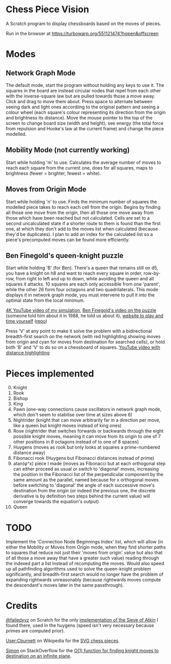 # Chess Piece Vision
A Scratch program to display chessboards based on the moves of pieces.

Run in the browser at https://turbowarp.org/551121474?hqpen&offscreen

# Modes
## Network Graph Mode
The default mode, start the program without holding any keys to use it. The squares in the board are instead circular nodes that repel from each other with the inverse-square law but are pulled towards those a move away. Click and drag to move them about. Press space to alternate between seeing dark and light ones accordiing to the original pattern and seeing a colour wheel (each square's colour representing its direction from the origin and brightness its distance). Move the mouse pointer to the top of the screen to change board size (width and height), see energy (the total force from repulsion and Hooke's law at the current frame) and change the piece modelled.

## Mobility Mode (not currently working)
Start while holding 'm' to use. Calculates the average number of moves to reach each square from the current one, does for all squares, maps to brightness (fewer = brighter, fewest = white).

## Moves from Origin Mode
Start while holding 'n' to use. Finds the minimum number of squares the modelled piece takes to reach each cell from the origin. Begins by finding all those one move from the origin, then all those one move away from those which have been reached but not calculated. Cells are set to a second uncalculated state if a shorter route to them is found than the first one, at which they don't add to the moves list when calculated (because they'd be duplicates). I plan to add an index for the calculated list so a piece's precomputed moves can be found more efficiently.

## Ben Finegold's queen-knight puzzle
Start while holding 'B' (for Ben). There's a queen that remains still on d5, you have a knight on h8 and want to reach every square in order, row-by-row, from right to left and up to down, while avoiding the queen and all squares it attacks. 10 squares are each only accessible from one 'parent', while the other 26 form four octagons and two quadrilaterals. This mode displays it in network graph mode, you must intervene to pull it into the optimal state from the local minimum.

[4K YouTube video of my simulation](https://youtu.be/fGOOcOnY7PY), [Ben Finegold's video on the puzzle](https://www.youtu.be/SrQlpY_eGYU) (someone told him about it in 1988, he told us about it), [website to play and time yourself](https://www.funnyhowtheknightmoves.com/) ([repo](https://github.com/jairtrejo/knight-moves))

Press 'V' at any point to make it solve the problem with a bidirectional breadth-first search on the network (with red highlighting showing moves from origin and cyan for moves from destination for searched cells), or hold both 'B' and 'V' to do so on a chessboard of squares. [YouTube video with distance highlighting](https://youtu.be/PTLC1jobvU8)

# Pieces implemented
0. Knight
1. Rook
2. Bishop
3. King
4. Pawn (one-way connections cause oscillators in network graph mode, which don't seem to stabilise over time at sizes above 6)
5. Nightrider (knight that can move arbitrarily far in a direction per move, like a queen but knight moves instead of king ones)
6. Rose (nightrider that switches forwards or backwards through the eight possible knight moves, meaning it can move from its origin to one of 7 other positions in 8 octagons instead of to one of 8 spaces)
7. Huygens (moves as rook but only looks at squares a prime-numbered distance away)
8. Fibonacci rook (Huygens but Fibonacci distances instead of prime)
9. atan(φ^x) piece I made (moves as Fibonacci but at each orthogonal step can either proceed as usual or switch to 'diagonal' moves, increasing the position in the Fibonacci list of the perpendicular component by the same amount as the parallel, named because for x orthogonal moves before switching to 'diagonal' the angle of each successive move's destination from the origin (or indeed the previous one, the discrete derivative is by definition two steps behind the current value) will converge towards the equation's output)
10. Queen

# TODO
Implement the 'Connection Node Beginnings Index' list, which will allow (in either the Mobility or Moves from Origin mode, when they find shorter paths to squares that reduce not just their 'moves from origin' value but also that of all those a move away that have a greater such value) reading through the indexed part a list instead of recomputing the moves. Would also speed up all pathfinding algorithms used to solve the queen-knight problem significantly, and breadth-first search would no longer have the problem of expanding rightwards unreasonably (because rightwards moves compute the descendant's moves later in the same passthrough).

# Credits
[@failedxyz](https://scratch.mit.edu/users/failedxyz) on Scratch for the only [implementation of the Sieve of Atkin](https://scratch.mit.edu/projects/17456670/) I found there, used in the huygens (speed isn't very necessary because primes are computed prior).

[User:Cburnett](https://en.wikipedia.org/wiki/User:Cburnett) on Wikipedia for the [SVG chess pieces](https://commons.wikimedia.org/wiki/Category:SVG_chess_pieces).

[Simon](https://stackoverflow.com/users/827753/simon) on StackOverflow for the [O(1) function for finding knight moves to destination on an infinite plane](https://stackoverflow.com/a/41704071).
